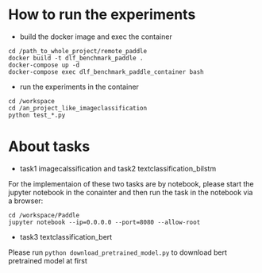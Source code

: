 # How to run the experiments
* build the docker image and exec the container
```
cd /path_to_whole_project/remote_paddle
docker build -t dlf_benchmark_paddle .
docker-compose up -d
docker-compose exec dlf_benchmark_paddle_container bash 
```

* run the experiments in the container
```
cd /workspace
cd /an_project_like_imageclassification
python test_*.py
```

# About tasks
* task1 imagecalssification and task2 textclassification_bilstm

For the implementaion of these two tasks are by notebook, please start the jupyter notebook in the conainter and then run the task in the notebook via a browser:
```
cd /workspace/Paddle
jupyter notebook --ip=0.0.0.0 --port=8080 --allow-root
```

* task3 textclassification_bert

Please run `python download_pretrained_model.py` to download bert pretrained model at first
